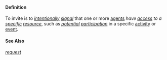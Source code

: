 #### Definition

To invite is to *[intentionally](https://github.com/gcassel/Modular-Organization-Terminology/blob/master/terms/intention.md) [signal](https://github.com/gcassel/Modular-Organization-Terminology/blob/master/terms/signal.md)* that one or more [agents](https://github.com/gcassel/Modular-Organization-Terminology/blob/master/terms/agent.md) *have [access](https://github.com/gcassel/Modular-Organization-Terminology/blob/master/terms/access.md) to a [specific](https://github.com/gcassel/Modular-Organization-Terminology/blob/master/terms/specific.md) [resource](https://github.com/gcassel/Modular-Organization-Terminology/blob/master/terms/resource.md)*, such as *[potential](https://github.com/gcassel/Modular-Organization-Terminology/blob/master/terms/potential.md) [participation](https://github.com/gcassel/Modular-Organization-Terminology/blob/master/terms/participate.md)* in a specific [activity](https://github.com/gcassel/Modular-Organization-Terminology/blob/master/terms/activity.md) or [event](https://github.com/gcassel/Modular-Organization-Terminology/blob/master/terms/event.md). 

#### See Also

*[request](https://github.com/gcassel/Modular-Organization-Terminology/blob/master/terms/request.md)*
